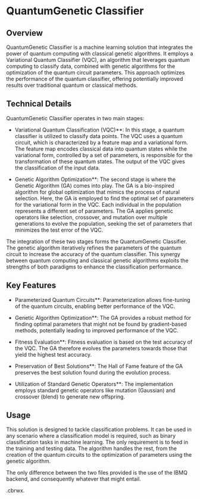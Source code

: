 # QuantumGenetic Classifier

## Overview
QuantumGenetic Classifier is a machine learning solution that integrates the power of quantum computing with classical genetic algorithms. It employs a Variational Quantum Classifier (VQC), an algorithm that leverages quantum computing to classify data, combined with genetic algorithms for the optimization of the quantum circuit parameters. This approach optimizes the performance of the quantum classifier, offering potentially improved results over traditional quantum or classical methods.

## Technical Details
QuantumGenetic Classifier operates in two main stages:

- Variational Quantum Classification (VQC)**: In this stage, a quantum classifier is utilized to classify data points. The VQC uses a quantum circuit, which is characterized by a feature map and a variational form. The feature map encodes classical data into quantum states while the variational form, controlled by a set of parameters, is responsible for the transformation of these quantum states. The output of the VQC gives the classification of the input data.

- Genetic Algorithm Optimization**: The second stage is where the Genetic Algorithm (GA) comes into play. The GA is a bio-inspired algorithm for global optimization that mimics the process of natural selection. Here, the GA is employed to find the optimal set of parameters for the variational form in the VQC. Each individual in the population represents a different set of parameters. The GA applies genetic operators like selection, crossover, and mutation over multiple generations to evolve the population, seeking the set of parameters that minimizes the test error of the VQC.

The integration of these two stages forms the QuantumGenetic Classifier. The genetic algorithm iteratively refines the parameters of the quantum circuit to increase the accuracy of the quantum classifier. This synergy between quantum computing and classical genetic algorithms exploits the strengths of both paradigms to enhance the classification performance.

## Key Features
- Parameterized Quantum Circuits**: Parameterization allows fine-tuning of the quantum circuits, enabling better performance of the VQC.

- Genetic Algorithm Optimization**: The GA provides a robust method for finding optimal parameters that might not be found by gradient-based methods, potentially leading to improved performance of the VQC.

- Fitness Evaluation**: Fitness evaluation is based on the test accuracy of the VQC. The GA therefore evolves the parameters towards those that yield the highest test accuracy.

- Preservation of Best Solutions**: The Hall of Fame feature of the GA preserves the best solution found during the evolution process.

- Utilization of Standard Genetic Operators**: The implementation employs standard genetic operators like mutation (Gaussian) and crossover (blend) to generate new offspring.

## Usage
This solution is designed to tackle classification problems. It can be used in any scenario where a classification model is required, such as binary classification tasks in machine learning. The only requirement is to feed in the training and testing data. The algorithm handles the rest, from the creation of the quantum circuits to the optimization of parameters using the genetic algorithm.

The only difference between the two files provided is the use of the IBMQ backend, and consequently whatever that might entail.

.cbrwx.

